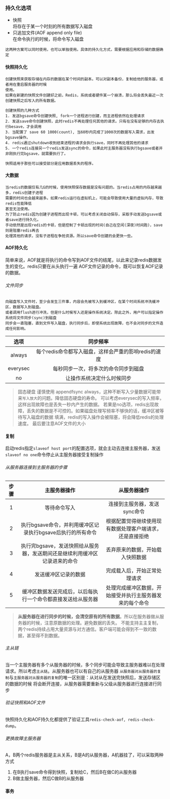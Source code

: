 ### 持久化选项
- 快照  
将存在于某一个时刻的所有数据写入磁盘  
- 只追加文件(AOF  append only file)  
在命令执行的时候，将命令写入磁盘
```text
这两种方案可以同时使用，也可以单独使用。具体的持久化方式，需要根据应用和存储的数据确定
```

#### 快照持久化
```text
创建快照来获取存储在内存的数据在某个时间的副本。可以对副本备份，复制给他的服务器，或者用在重启服务器的时候
使用。
如果在新建的快照文件创建好之前，Redis，系统或者硬件某一个崩溃，那么将会丢失最近一次创建快照之后写入的所有数据。

创建快照的几种方式
1. 发送bgsave命令创建快照, fork一个进程进行创建，而主进程依然在处理请求
2. 发送save命令创建快照，此时redis不再处理任何其他的请求。只有在没有足够的内存去执行besave，才会调用
3. 当配置了 save 60 1000(count), 当60秒内完成了1000次的数据写入需求，出发bgsave操作。
4. redis通过shutdown收到结束进程的请求会执行save，同时不再处理其他的请求
5. 一个redis连接另一个redis发送sync的命令，如果此时主服务器没有执行bgsave或者并非刚执行完bgsave，就需要执行了。

快照适用于那些可以接受部分是应用数据丢失的程序。
```

#### 大数据
```text
当redis的数据仅有几G的时候，使用快照保存数据是没有问题的。当redis占用的内存越来越多，redis创建子进程
需要的时间也会越来越多。如果redis运行在虚拟机上，可能会导致使用大量的虚拟内存，导致redis性能降低
甚至无法使用。
为了防止redis因为创建子进程而出现卡顿，可以考虑关闭自动保存，采取手动发送bgsave或者save进行持久化。
手动依然是出现redis的卡顿，但是控制了卡顿出现的时间(自己在空闲(深夜)时间跑)，save则是阻塞redis再去
处理其他的请求，没有子进程在争抢资源。所以save命令创建的会更快一些。
```

#### AOF持久化
简单来说，AOF就是将执行的命令写到AOF文件的结尾，以此来记录redis数据发生的变化。redis只要在从头执行一遍
AOF文件记录的命令，既可以恢复AOF记录的数据。

###### 文件同步
```text
向磁盘写入文件时，至少会发生三件事，内容会先被写入到缓冲区，在某个时间系统冲洗缓冲区，数据写入到磁盘。
或者调用flush进行冲洗，但是什么时候写入还是操作系统决定。除此之外，用户可以指定操作系统将文件同步(sync)到磁盘
同步会一直阻塞，直到文件写入磁盘，执行同步后，即使系统出现故障，也不会对同步的文件造成任何影响。
```

| 选项 | 同步频率 |
| :----: | :----: |
| always |  每个redis命令都写入磁盘，这样会严重的影响redis的速度 |
| everysec | 每秒同步一次，将多次的命令同步到磁盘 |
| no | 让操作系统决定什么时候同步 |

> 固态硬盘 谨慎使用 appendfsync always，这种不断写入少量数据可能带来`写入放大`的问题。降低固态硬盘的寿命。
> 可以考虑everysec的写入频率，这样出现故障也是丢失一秒内产生的数据。
> 若果是no选项，redis出现故障，丢失的数据是不可控的。如果磁盘处理写频率不够快的话，缓冲区被等待写入磁盘的数据
> 填满，redis的写入操作会被阻塞，将会降低redis的处理速度。
> 最后要注意AOF文件的大小

#### 复制
启动redis指定`slaveof host port`的配置选项，就会主动去连接主服务器，发送`slaveof no one`命令停止从主服务器接受复制操作

###### 从服务器连接到主服务器的步骤
| 步骤 | 主服务器操作 | 从服务器操作 |
| :----: | :----: | :----: |
| 1 | 等待命令写入 | 连接到主服务器，发送sync命令 |
| 2 | 执行bgsave命令，并利用缓冲区记录执行bgsave后执行的所有命令 | 根据配置觉得继续使用现有数据处理客户端请求，还是直接拒绝 |
| 3 | 执行完bgsave，发送快照给从服务器，发送期间还是继续利用缓冲区记录进来的命令 | 丢弃原来的数据，开始载入快照数据 |
| 4 | 发送缓冲区记录的数据 | 完成载入后，开始正常处理请求 |
| 5 | 缓冲区数据发送完成后，以后每执行一个命令都直接发送给从服务器 | 处理完成缓冲区数据，开始接受并执行主服务器发来的每个命令 |

> **从服务器在进行同步的时候，会清空原有的所有数据**。所以在服务器做从服务器的时候，注意原数据的处理。避免数据的丢失。
> 不能支持主主复制，两个redis持续占用大量资源与对方通信。客户端可能会得到不一致的数据，甚至得不到数据。

###### 主从链
当一个主服务器有多个从服务器的时候，多个同步可能会导致主服务器难以在处理请求。所以考虑`主从链`。从服务器也可以有自己的从服务器
`从服务器对从服务器的复制`与`主服务器对从服务器的复制`的唯一区别是：从对从在发送完快照后，发送存储区的数据的时候
将会断开连接，从服务器需要重新与父级从服务器进行连接进行同步

###### 验证快照和AOF文件
快照持久化和AOF持久化都提供了验证工具`redis-check-aof, redis-check-dump`。

###### 更换故障主服务器
A，B两个redis服务器是主从关系，B是A的从服务器，A机器挂了，可以采取两种方式
1. 在B执行save命令得到快照，复制给C，然后B在做C的从服务器
2. B做主服务器，然后C做B的从服务器

#### 事务




